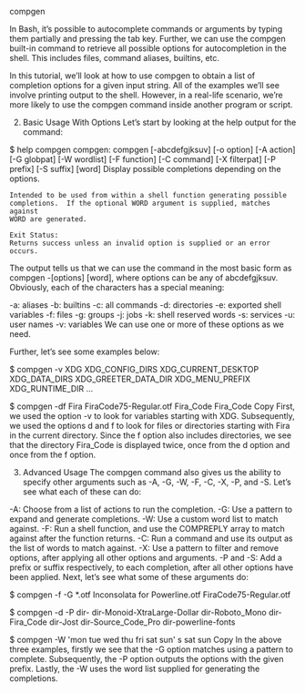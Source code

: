 compgen

In Bash, it’s possible to autocomplete commands or arguments by typing them partially and pressing the tab key. Further, we can use the compgen built-in command to retrieve all possible options for autocompletion in the shell. This includes files, command aliases, builtins, etc.

In this tutorial, we’ll look at how to use compgen to obtain a list of completion options for a given input string. All of the examples we’ll see involve printing output to the shell. However, in a real-life scenario, we’re more likely to use the compgen command inside another program or script.

2. Basic Usage With Options
Let’s start by looking at the help output for the command:

$ help compgen
compgen: compgen [-abcdefgjksuv] [-o option] [-A action] [-G globpat] [-W wordlist] [-F function] [-C command] [-X filterpat] [-P prefix] [-S suffix] [word]
    Display possible completions depending on the options.
    
    Intended to be used from within a shell function generating possible
    completions.  If the optional WORD argument is supplied, matches against
    WORD are generated.
    
    Exit Status:
    Returns success unless an invalid option is supplied or an error occurs.

The output tells us that we can use the command in the most basic form as compgen -[options] [word], where options can be any of abcdefgjksuv. Obviously, each of the characters has a special meaning:

-a: aliases
-b: builtins
-c: all commands
-d: directories
-e: exported shell variables
-f: files
-g: groups
-j: jobs
-k: shell reserved words
-s: services
-u: user names
-v: variables
We can use one or more of these options as we need.

Further, let’s see some examples below:

$ compgen -v XDG
XDG_CONFIG_DIRS
XDG_CURRENT_DESKTOP
XDG_DATA_DIRS
XDG_GREETER_DATA_DIR
XDG_MENU_PREFIX
XDG_RUNTIME_DIR
...

$ compgen -df Fira
FiraCode75-Regular.otf
Fira_Code
Fira_Code
Copy
First, we used the option -v to look for variables starting with XDG. Subsequently, we used the options d and f to look for files or directories starting with Fira in the current directory. Since the f option also includes directories, we see that the directory Fira_Code is displayed twice, once from the d option and once from the f option.

3. Advanced Usage
The compgen command also gives us the ability to specify other arguments such as -A, -G, -W, -F, -C, -X, -P, and -S. Let’s see what each of these can do:

-A: Choose from a list of actions to run the completion.
-G: Use a pattern to expand and generate completions.
-W: Use a custom word list to match against.
-F: Run a shell function, and use the COMPREPLY array to match against after the function returns.
-C: Run a command and use its output as the list of words to match against.
-X: Use a pattern to filter and remove options, after applying all other options and arguments.
-P and -S: Add a prefix or suffix respectively, to each completion, after all other options have been applied.
Next, let’s see what some of these arguments do:

$ compgen -f -G *.otf
Inconsolata for Powerline.otf
FiraCode75-Regular.otf

$ compgen -d -P dir-
dir-Monoid-XtraLarge-Dollar
dir-Roboto_Mono
dir-Fira_Code
dir-Jost
dir-Source_Code_Pro
dir-powerline-fonts

$ compgen -W 'mon tue wed thu fri sat sun' s
sat
sun
Copy
In the above three examples, firstly we see that the -G option matches using a pattern to complete. Subsequently, the -P option outputs the options with the given prefix. Lastly, the -W uses the word list supplied for generating the completions.